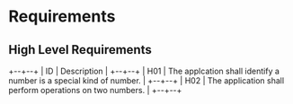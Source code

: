 # Requirements

## High Level Requirements
+--+--+
| ID | Description  |
+--+--+
| H01  | The applcation shall identify a number is a special kind of number.   |
+--+--+
| H02 | The application shall perform operations on two numbers.  |
+--+--+
